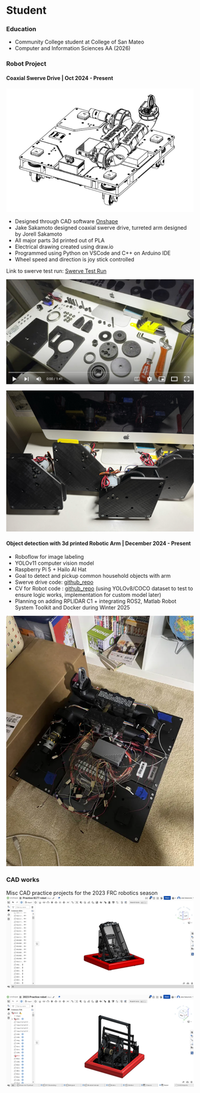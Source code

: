 # Student

### Education
- Community College student at College of San Mateo
- Computer and Information Sciences AA (2026)

### Robot Project
#### Coaxial Swerve Drive | Oct 2024 - Present

![Robot CAD](/assets/img/Robot_CAD.jpg)
- Designed through CAD software [Onshape](https://cad.onshape.com/documents/ef0ab7c83fce550309ce9cc2/w/63f2592733dea9910b64c771/e/0ea5a33e30b27a1f3bd000f1)
- Jake Sakamoto designed coaxial swerve drive, turreted arm designed by Jorell Sakamoto
- All major parts 3d printed out of PLA
- Electrical drawing created using draw.io
- Programmed using Python on VSCode and C++ on Arduino IDE
- Wheel speed and direction is joy stick controlled

Link to swerve test run: [Swerve Test Run](https://youtube.com/shorts/e3Hp_WbGmZE)
  
[![Swerve Module Assembly](/assets/img/youtubeSwerveModuleScreenshot.jpg)](https://youtu.be/xb2VBfcx2i0)

![Swerve Modules](/assets/img/SwerveModules.jpg)

#### Object detection with 3d printed Robotic Arm | December 2024 - Present
- Roboflow for image labeling
- YOLOv11 computer vision model
- Raspberry Pi 5 + Hailo AI Hat
- Goal to detect and pickup common household objects with arm
- Swerve drive code: [github_repo](https://github.com/Jtsaka/3dpSwerveDrive_Code)
- CV for Robot code : [github_repo](https://github.com/Jtsaka/CV_robot) (using YOLOv8/COCO dataset to test to ensure logic works, implementation for custom model later)
- Planning on adding RPLIDAR C1 + integrating ROS2, Matlab Robot System Toolkit and Docker during Winter 2025
  
![Robot Unwired](/assets/img/robotunwired.webp)

### CAD works
Misc CAD practice projects for the 2023 FRC robotics season
![Robotic Arm](/assets/img/Practice8177Robot.jpg)

![Robotic Arm](/assets/img/2023PracticeRobot.png)

